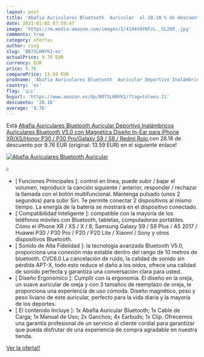 ```yaml
---
layout: post
title: 'Abafia Auriculares Bluetooth  Auricular  al 28.18 % de descuento'
date: 2021-01-02 07:59:47
image: 'https://m.media-amazon.com/images/I/4194VdYKFzL._SL200_.jpg'
comments: true
category: ofertas
author: ring
slug: 'B07SLHNYK1-es'
actualPrice: 9.76 EUR
currency: EUR
price: 9.76
comparePrice: 13.59 EUR
prodname: 'Abafia Auriculares Bluetooth  Auricular Deportivo Inalámbricos Auriculares Bluetooth V5.0 con Magnética Diseño In-Ear para iPhone XR/XS/Honor P30 / P30 Pro/Galaxy S9 / S8 / Redmi  Rojo '
country: 'es'
flag: '🇪🇸'
buyurl: 'https://www.amazon.es/dp/B07SLHNYK1/?tag=tolees-21'
descuento: '28.18'
average: '9.76'
---
```


Está [Abafia Auriculares Bluetooth  Auricular Deportivo Inalámbricos Auriculares Bluetooth V5.0 con Magnética Diseño In-Ear para iPhone XR/XS/Honor P30 / P30 Pro/Galaxy S9 / S8 / Redmi  Rojo ](https://www.amazon.es/dp/B07SLHNYK1/?tag=tolees-21) con 28.18 de descuento por 9.76 EUR (original: 13.59 EUR) en el siguiente enlace!

[![Abafia Auriculares Bluetooth  Auricular ](https://m.media-amazon.com/images/I/4194VdYKFzL._SL200_.jpg)](https://www.amazon.es/dp/B07SLHNYK1/?tag=tolees-21)

ℹ️:

- [ Funciones Principales ]: control en línea, puede subir / bajar el volumen, reproducir la canción siguiente / anterior, responder / rechazar la llamada con el botón multifuncional. Mantenga pulsado (unos 2 segundos) para subir Siri. Te permite conectar 2 dispositivos al mismo tiempo. La energía de la batería se mostrará en el dispositivo conectado.
- [ Compatibilidad Inteligente ]: compatible con la mayoría de los teléfonos móviles con Bluetooth, tabletas, computadoras portátiles. Como el iPhone XR / XS / X / 8, Samsung Galaxy S9 / S9 Plus / A5 2017 / Huawei P30 / P30 Pro / P20 / P20 Lite / Xiaomi / Sony y otros dispositivos Bluetooth.
- [ Sonido de Alta Fidelidad ]: la tecnología avanzada Bluetooth V5.0, proporciona una conexión más estable dentro del rango de 10 metros de bluetooth. CVC6.0 La cancelación de ruido, la calidad de sonido sin pérdida APT-X, todo esto reduce el daño a los oídos, ofrece una calidad de sonido perfecta y garantiza una conversación clara para usted.
- [ Diseño Ergonómico ]: Cumplir con la ergonomía. El diseño en la oreja, un suave auricular de oreja y con 3 tamaños de reemplazo de oreja, le proporciona una experiencia de uso cómoda. Diseño magnético, peso y peso liviano de este auricular, perfecto para la vida diaria y la mayoría de los deportes.
- [ El contenido Incluye ]: 1x Abafia Auricular Bluetooth; 1x Cable de Carga; 1x Manual de Uso; 2x Ganchos; 4x Earbuds; 1x Clip. Ofrecemos una garantía profesional de un servicio al cliente cordial para garantizar que pueda disfrutar de una experiencia de compra agradable en nuestra tienda.

[Ver la oferta!!](https://www.amazon.es/dp/B07SLHNYK1/?tag=tolees-21)
